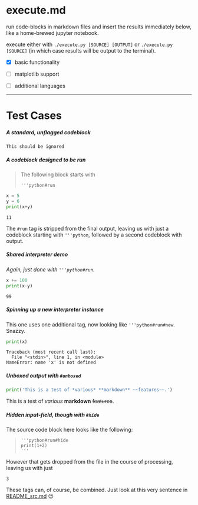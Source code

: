 # execute.md
run code-blocks in markdown files and insert the results immediately below, like a home-brewed jupyter notebook.

execute either with `./execute.py [SOURCE] [OUTPUT]` or `./execute.py [SOURCE]` (in which case results will be output to the terminal).

- [x] basic functionality
- [ ] matplotlib support
- [ ] additional languages 


---

# Test Cases

##### A standard, unflagged codeblock
```
This should be ignored
```

##### A codeblock designed to be run
> The following block starts with
> ```
> '''python#run
> ```
```python
x = 5
y = 6
print(x+y)
```
```
11
```
The `#run` tag is stripped from the final output, leaving us with just a codeblock starting with `'''python`, followed by a second codeblock with output.

##### Shared interpreter demo
*Again, just done with `'''python#run`.*

```python
x += 100
print(x-y)
```
```
99
```

##### Spinning up a new interpreter instance
This one uses one additional tag, now looking like `'''python#run#new`. Snazzy.
```python
print(x)
```
```
Traceback (most recent call last):
  File "<stdin>", line 1, in <module>
NameError: name 'x' is not defined
```

##### Unboxed output with `#unboxed`
```python
print('This is a test of *various* **markdown** ~~features~~.')
```

This is a test of *various* **markdown** ~~features~~.


##### Hidden input-field, though with `#hide`
The source code block here looks like the following:
> ```
> '''python#run#hide
> print(1+2)
> '''
> ```
However that gets dropped from the file in the course of processing, leaving us with just
```
3
```


These tags can, of course, be combined. Just look at this very sentence in [README_src.md](./README_src.md) 😉

